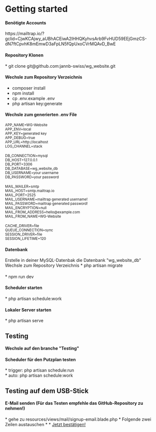 <h1>Getting started</h1>

<h4>Benötigte Accounts<br></h4>
https://mailtrap.io/?gclid=CjwKCAjwy_aUBhACEiwA2IHHQKyhvsArb9FvHUD59EEjGmzCS-dN7ftCpvhK8mEmwD3aFpLN5fQpUxoCVrMQAvD_BwE

<h4>Repository Klonen</h4> 
* git clone git@github.com:jannb-swiss/wg_website.git

<h4>Wechsle zum Repository Verzeichnis</h4>

* composer install <br>
* npm install <br>
* cp .env.example .env <br>
* php artisan key:generate

  
<h4>Wechsle zum generierten .env File</h4>
<sub>
APP_NAME=WG-Website<br>
APP_ENV=local<br>
APP_KEY=generated key<br>
APP_DEBUG=true<br>
APP_URL=http://localhost
</sub> <br>

<sub>
LOG_CHANNEL=stack<br>
</sub> <br>

<sub>
DB_CONNECTION=mysql<br>
DB_HOST=127.0.0.1<br>
DB_PORT=3306<br>
DB_DATABASE=wg_website_db<br>
DB_USERNAME=your username<br>
DB_PASSWORD=your password<br>
</sub> <br>

<sub>
MAIL_MAILER=smtp<br>
MAIL_HOST=smtp.mailtrap.io<br>
MAIL_PORT=2525<br>
MAIL_USERNAME=mailtrap generated username!<br>
MAIL_PASSWORD=mailtrap generated password!<br>
MAIL_ENCRYPTION=null<br>
MAIL_FROM_ADDRESS=hello@example.com<br>
MAIL_FROM_NAME=WG-Website<br>
</sub><br>

<sub>
CACHE_DRIVER=file<br>
QUEUE_CONNECTION=sync<br>
SESSION_DRIVER=file<br>
SESSION_LIFETIME=120<br>
</sub>

<h4>Datenbank</h4>
Erstelle in deiner MySQL-Datenbak die Datenbank "wg_website_db"<br>
Wechsle zum Repository Verzeichnis
* php artisan migrate <br>

<h4></h4>
* npm run dev<br>

<h4>Scheduler starten</h4>
* php artisan schedule:work

<h4>Lokaler Server starten</h4>
* php artisan serve


<h2>Testing</h2>
<h4>Wechsle auf den branche "Testing"</h4>

<h4>Scheduler für den Putzplan testen</h4>
* trigger: php artisan schedule:run<br>
* auto: php artisan schedule:work<br>

<h2>Testing auf dem USB-Stick</h2>

<h4>E-Mail senden (Für das Testen empfehle das GitHub-Repository zu nehmen!) </h4>
* gehe zu resources/views/mail/signup-email.blade.php
* Folgende zwei Zeilen austauschen
* <!--<a href="http://127.0.0.1:8000/verify?code={{$email_data['verification_code']}}">Jetzt bestätigen!(for testing!)</a>-->
* <a href="https://www.wg-website.com/verify?code={{$email_data['verification_code']}}">Jetzt bestätigen!</a>

